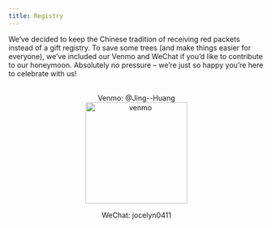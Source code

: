```yaml
---
title: Registry
---
```

<div align="left">

We’ve decided to keep the Chinese tradition of receiving red packets instead of a gift registry. To save some trees (and make things easier for everyone), we’ve included our Venmo and WeChat if you’d like to contribute to our honeymoon. Absolutely no pressure – we’re just so happy you’re here to celebrate with us!

</div>
<div align="center">

<br>
Venmo: @Jing--Huang
<br>

<img src="../assets/images/image2.png" alt="venmo" width="200">

<br>

WeChat: jocelyn0411
</div>

